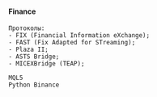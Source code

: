 #### Finance

```
Протоколы:
- FIX (Financial Information eXchange);
- FAST (Fix Adapted for STreaming);
- Plaza II;
- ASTS Bridge;
- MICEXBridge (TEAP);
```

```
MQL5
Python Binance
```
